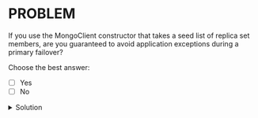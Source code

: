 # PROBLEM

If you use the MongoClient constructor that takes a seed list of replica set members, are you guaranteed to avoid application exceptions during a primary failover?

Choose the best answer:

- [ ] Yes
- [ ] No

<details>
	<summary>Solution</summary>
	<br>No
</details>

